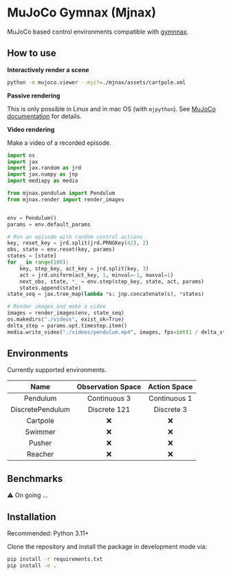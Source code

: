 # MuJoCo Gymnax (Mjnax)

MuJoCo based control environments compatible with [gymnnax](https://github.com/RobertTLange/gymnax).

## How to use

**Interactively render a scene**
```bash
python -m mujoco.viewer --mjcf=./mjnax/assets/cartpole.xml
```

**Passive rendering**

This is only possible in Linux and in mac OS (with ```mjpython```). See [MuJoCo documentation](https://mujoco.readthedocs.io/en/stable/python.html) for details.


**Video rendering**

Make a video of a recorded episode.

```Python
import os
import jax
import jax.random as jrd
import jax.numpy as jnp
import mediapy as media

from mjnax.pendulum import Pendulum
from mjnax.render import render_images


env = Pendulum()
params = env.default_params

# Run an episode with random control actions
key, reset_key = jrd.split(jrd.PRNGKey(42), 2)
obs, state = env.reset(key, params)
states = [state]
for _ in range(100):
    key, step_key, act_key = jrd.split(key, 3)
    act = jrd.uniform(act_key, 1, minval=-1, maxval=1)
    next_obs, state, *_ = env.step(step_key, state, act, params)
    states.append(state)
state_seq = jax.tree_map(lambda *s: jnp.concatenate(s), *states)

# Render images and make a video
images = render_images(env, state_seq)
os.makedirs("./videos", exist_ok=True)
delta_step = params.opt.timestep.item()
media.write_video("./videos/pendulum.mp4", images, fps=int(1 / delta_step), qp=1, codec="h264")
```

## Environments

Currently supported environments.

|Name                |Observation Space |Action Space      |
|:------------------:|:----------------:|:----------------:|
|  Pendulum          |Continuous 3      |Continuous 1      |
|  DiscretePendulum  |Discrete 121      |Discrete 3        |
|  Cartpole          |:x:               |:x:               |
|  Swimmer           |:x:               |:x:               |
|  Pusher            |:x:               |:x:               |
|  Reacher           |:x:               |:x:               |

## Benchmarks

:warning: On going ...

## Installation

Recommended: Python 3.11+

Clone the repository and install the package in development mode via:

```bash
pip install -r requirements.txt
pip install -e .
```
